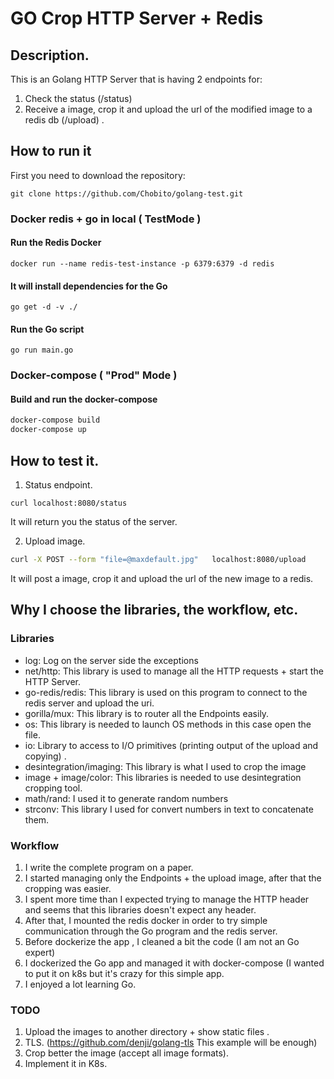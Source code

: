 # GO Crop HTTP Server + Redis 

## Description.

This is an Golang HTTP Server that is having 2 endpoints for:

1. Check the status (/status)
2. Receive a image, crop it and upload the url of the modified image to a redis db (/upload) .

## How to run it

First you need to download the repository:

```
git clone https://github.com/Chobito/golang-test.git
```

### Docker redis + go in local ( TestMode )

#### Run the Redis Docker
```
docker run --name redis-test-instance -p 6379:6379 -d redis
```

#### It will install dependencies for the Go

```
go get -d -v ./
```

#### Run the Go script

```
go run main.go
```

### Docker-compose ( "Prod" Mode )
#### Build and run the docker-compose
```bash
docker-compose build
docker-compose up
```

## How to test it.

1. Status endpoint.
  
  ```
  curl localhost:8080/status
  ```
It will return you the status of the server.

2. Upload image.

  ```bash
  curl -X POST --form "file=@maxdefault.jpg"   localhost:8080/upload
  ```
  
It will post a image, crop it and upload the url of the new image to a redis.


## Why I choose the libraries, the workflow, etc.

### Libraries
* log: Log on the server side the exceptions
* net/http: This library is used to manage all the HTTP requests + start the HTTP Server.
* go-redis/redis: This library is used on this program to connect to the redis server and upload the uri.
* gorilla/mux: This library is to router all the Endpoints easily.
* os: This library is needed to launch OS methods in this case open the file.
* io: Library to access to I/O primitives (printing output of the upload and copying) . 
* desintegration/imaging: This library is what I used to crop the image
* image + image/color: This libraries is needed to use desintegration cropping tool.
* math/rand: I used it to generate random numbers
* strconv: This library I used for convert numbers in text to concatenate them. 

### Workflow

1. I write the complete program on a paper.
2. I started managing only the Endpoints + the upload image, after that the cropping was easier.
3. I spent more time than I expected trying to manage the HTTP header and seems that this libraries doesn't expect any header.
4. After that, I mounted the redis docker in order to try simple communication through the Go program and the redis server.
5. Before dockerize the app , I cleaned a bit the code (I am not an Go expert)
6. I dockerized the Go app and managed it with docker-compose (I wanted to put it on k8s but it's crazy for this simple app.
7. I enjoyed a lot learning Go.

### TODO

1. Upload the images to another directory + show static files .
2. TLS. (https://github.com/denji/golang-tls  This example will be enough)
3. Crop better the image (accept all image formats).
4. Implement it in K8s.
